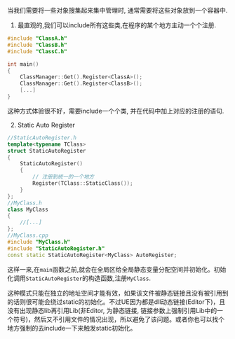 当我们需要将一些对象搜集起来集中管理时, 通常需要将这些对象放到一个容器中.

1. 最直观的,我们可以include所有这些类,在程序的某个地方主动一个个注册.
```c++
#include "ClassA.h"
#include "ClassB.h"
#include "ClassC.h"

int main()
{
    ClassManager::Get().Register<ClassA>();
    ClassManager::Get().Register<ClassB>();
    [...]
}
```
这种方式体验很不好，需要include一个个类, 并在代码中加上对应的注册的语句.

2. Static Auto Register
```c++
//StaticAutoRegister.h
template<typename TClass>
struct StaticAutoRegister
{
	StaticAutoRegister()
	{
        // 注册到统一的一个地方
		Register(TClass::StaticClass());
	}
};
//MyClass.h
class MyClass
{
    //[...]
};
//MyClass.cpp
#include "MyClass.h"
#include "StaticAutoRegister.h"
const static StaticAutoRegister<MyClass> AutoRegister;
```
这样一来,在`main`函数之前,就会在全局区给全局静态变量分配空间并初始化。初始化调用`StaticAutoRegister`的构造函数,注册`MyClass`.

这种模式只能在独立的地址空间才能有效，如果该文件被静态链接且没有被引用到的话则很可能会绕过static的初始化。不过UE因为都是dll动态链接(Editor下)，且没有出现静态lib再引用Lib(非Editor, 为静态链接, 链接参数上强制引用Lib中的一个符号)，然后又不引用文件的情况出现，所以避免了该问题。或者你也可以找个地方强制的去include一下来触发static初始化。